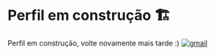 # Perfil em construção 🏗️
Perfil em construção, volte novamente mais tarde :) 
[![gmail](https://img.shields.io/badge/Gmail-D14836?style=for-the-badge&logo=gmail&logoColor=white)](bonner.ufs@gmail.com)
